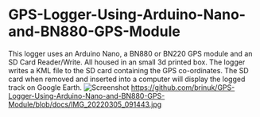 # GPS-Logger-Using-Arduino-Nano-and-BN880-GPS-Module

This logger uses an Arduino Nano, a BN880 or BN220 GPS module and an SD Card Reader/Write. All housed in an small 3d printed box.
The logger writes a KML file to the SD card containing the GPS co-ordinates. The SD card when removed and inserted into a computer will display the logged track on Google Earth.
![Screenshot](/docs/IMG_20220305_091443.jpg)
https://github.com/brinuk/GPS-Logger-Using-Arduino-Nano-and-BN880-GPS-Module/blob/docs/IMG_20220305_091443.jpg
